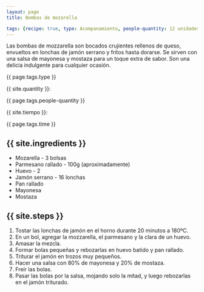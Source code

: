 ```yaml
---
layout: page
title: Bombas de mozarella

tags: {recipe: true, type: Acompanamiento, people-quantity: 12 unidades, time: 30 min., punctuation: 4.5}
---
```


<p class="recipe-description">Las bombas de mozzarella son bocados crujientes rellenos de queso, envueltos en lonchas de jamón serrano y fritos hasta dorarse. Se sirven con una salsa de mayonesa y mostaza para un toque extra de sabor. Son una delicia indulgente para cualquier ocasión.</p>

<div class="recipe-information">
  <div><p class="{{ page.tags.type }}">{{ page.tags.type }}</p></div>
  <div><p>{{ site.quantity }}:</p> {{ page.tags.people-quantity }}</div>
  <div><p>{{ site.tiempo }}:</p> {{ page.tags.time }}</div>
</div>

## {{ site.ingredients }}

  *   Mozarella - 3 bolsas
  *   Parmesano rallado - 100g (aproximadamente)
  *   Huevo - 2
  *   Jamón serrano - 16 lonchas
  *   Pan rallado
  *   Mayonesa
  *   Mostaza

## {{ site.steps }}

1. Tostar las lonchas de jamón en el horno durante 20 minutos a 180ºC.
2. En un bol, agregar la mozzarella, el parmesano y la clara de un huevo.
3. Amasar la mezcla.
4. Formar bolas pequeñas y rebozarlas en huevo batido y pan rallado.
5. Triturar el jamón en trozos muy pequeños.
6. Hacer una salsa con 80% de mayonesa y 20% de mostaza.
7. Freír las bolas.
8. Pasar las bolas por la salsa, mojando solo la mitad, y luego rebozarlas en el jamón triturado.